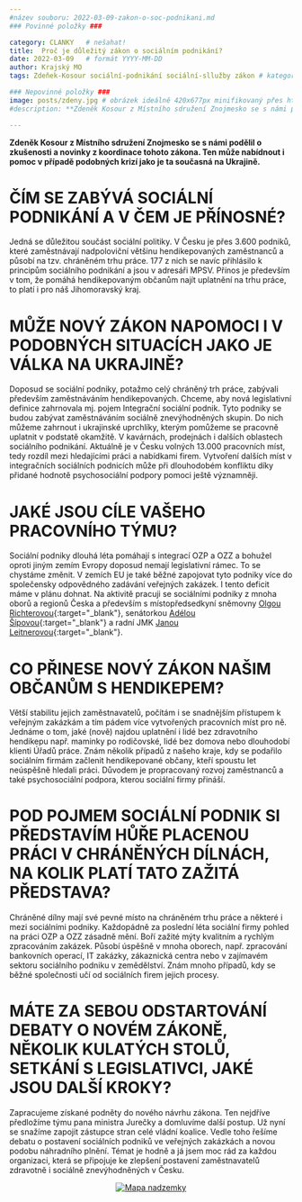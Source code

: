 ```yaml
---
#název souboru: 2022-03-09-zakon-o-soc-podnikani.md
### Povinné položky ###

category: CLANKY   # nešahat!
title:  Proč je důležitý zákon o sociálním podnikání?
date: 2022-03-09   # formát YYYY-MM-DD
author: Krajský MO
tags: Zdeňek-Kosour sociální-podnikání sociální-sllužby zákon # kategorie odděleny mezerami, např. volby zemědělství životní-prostředí piráti (viz https://jihomoravsky.pirati.cz/tags/)

### Nepovinné položky ###
image: posts/zdeny.jpg # obrázek ideálně 420x677px minifikovaný přes https://tinypng.com/
#description: **Zdeněk Kosour z Místního sdružení Znojmesko se s námi podělil o zkušenosti a novinky z koordinace tohoto zákona. Ten  může nabídnout i pomoc v případě podobných krizí jako je ta současná na Ukrajině.**

---
```

**Zdeněk Kosour z Místního sdružení Znojmesko se s námi podělil o zkušenosti a novinky z koordinace tohoto zákona. Ten  může nabídnout i pomoc v případě podobných krizí jako je ta současná na Ukrajině.**

# ČÍM SE ZABÝVÁ SOCIÁLNÍ PODNIKÁNÍ A V ČEM JE PŘÍNOSNÉ?

Jedná se důležitou součást sociální politiky. V Česku je přes 3.600 podniků, které zaměstnávají nadpoloviční většinu hendikepovaných zaměstnanců a působí na tzv. chráněném trhu práce. 177 z nich se navíc přihlásilo k principům sociálního podnikání a jsou v adresáři MPSV. Přínos je především v tom, že pomáhá hendikepovaným občanům najít uplatnění na trhu práce, to platí i pro náš Jihomoravský kraj.

# MŮŽE NOVÝ ZÁKON NAPOMOCI I V PODOBNÝCH SITUACÍCH JAKO JE VÁLKA NA UKRAJINĚ?

Doposud se sociální podniky, potažmo celý chráněný trh práce, zabývali především zaměstnáváním hendikepovaných. Chceme, aby nová legislativní definice zahrnovala mj. pojem  Integrační sociální podnik. Tyto podniky se budou zabývat zaměstnáváním sociálně znevýhodněných skupin. Do nich můžeme zahrnout i ukrajinské uprchlíky, kterým pomůžeme se pracovně uplatnit v podstatě okamžitě. V kavárnách, prodejnách i dalších oblastech sociálního podnikání. Aktuálně je v Česku volných 13.000 pracovních míst, tedy rozdíl mezi hledajícími práci a nabídkami firem.  Vytvoření dalších míst v integračních sociálních podnicích může při dlouhodobém konfliktu díky přidané hodnotě psychosociální podpory pomoci ještě významněji.

# JAKÉ JSOU CÍLE VAŠEHO PRACOVNÍHO TÝMU?

Sociální podniky dlouhá léta pomáhají s integrací OZP a OZZ a bohužel oproti jiným zemím Evropy doposud nemají legislativní rámec. To se chystáme změnit. V zemích EU je také běžné zapojovat tyto podniky více do společensky odpovědného zadávání veřejných zakázek. I tento deficit máme v plánu dohnat. Na aktivitě pracuji se sociálními podniky z mnoha oborů a regionů Česka a především s místopředsedkyní sněmovny [Olgou Richterovou](https://www.olgarichterova.cz/){:target="_blank"}, senátorkou [Adélou Šípovou](https://www.adelasipova.cz/){:target="_blank"} a radní JMK [Janou Leitnerovou](https://jihomoravsky.pirati.cz/lide/jana-leitnerova/){:target="_blank"}.

# CO PŘINESE NOVÝ ZÁKON NAŠIM OBČANŮM S HENDIKEPEM?

Větší stabilitu jejich zaměstnavatelů, počítám i se snadnějším přístupem k veřejným zakázkám a tím pádem více vytvořených pracovních míst pro ně. Jednáme o tom, jaké (nově) najdou uplatnění i lidé bez zdravotního hendikepu  např.  maminky po rodičovské, lidé bez domova nebo dlouhodobí klienti Úřadů práce. Znám několik případů z našeho kraje, kdy se podařilo sociálním firmám začlenit hendikepované občany, kteří spoustu let neúspěšně hledali práci. Důvodem je propracovaný rozvoj zaměstnanců a také psychosociální podpora, kterou sociální firmy přináší.

# POD POJMEM SOCIÁLNÍ PODNIK SI PŘEDSTAVÍM HŮŘE PLACENOU PRÁCI V CHRÁNĚNÝCH DÍLNÁCH, NA KOLIK PLATÍ TATO ZAŽITÁ PŘEDSTAVA?

Chráněné dílny mají své pevné místo na chráněném trhu práce a některé i mezi sociálními podniky. Každopádně za poslední léta sociální firmy pohled na práci OZP a OZZ zásadně mění. Boří zažité mýty kvalitním a rychlým zpracováním zakázek. Působí úspěšně v mnoha oborech,  např. zpracování bankovních operací,  IT zakázky, zákaznická centra nebo v zajímavém sektoru sociálního podniku v zemědělství. Znám mnoho případů, kdy se běžné společnosti učí od sociálních firem jejich procesy.

# MÁTE ZA SEBOU ODSTARTOVÁNÍ DEBATY O NOVÉM ZÁKONĚ, NĚKOLIK KULATÝCH STOLŮ, SETKÁNÍ S LEGISLATIVCI, JAKÉ JSOU DALŠÍ KROKY?

Zapracujeme získané podněty do nového návrhu zákona. Ten nejdříve předložíme týmu pana ministra Jurečky a domluvíme další postup. Už nyní se snažíme zapojit zástupce stran celé vládní koalice. Vedle toho řešíme debatu o postavení sociálních podniků ve veřejných zakázkách a novou podobu náhradního plnění. Témat je hodně a já jsem moc rád za každou organizaci, která se připojuje ke zlepšení postavení zaměstnavatelů zdravotně i sociálně znevýhodněných v Česku.

<div style="text-align:center"><a href="https://a.pirati.cz/jihomoravsky/img/posts/zdeny1.jpg" target="_blank">
<img src="https://a.pirati.cz/jihomoravsky/img/posts/zdeny1.jpg" alt="Mapa nadzemky">

</a></div>



